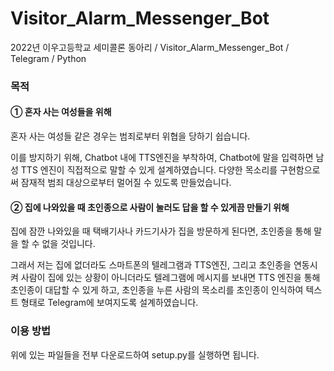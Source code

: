 # Visitor_Alarm_Messenger_Bot

2022년 이우고등학교 세미콜론 동아리 / Visitor_Alarm_Messenger_Bot / Telegram / Python


### 목적

#### ① 혼자 사는 여성들을 위해 
혼자 사는 여성들 같은 경우는 범죄로부터 위협을 당하기 쉽습니다. 


이를 방지하기 위해, Chatbot 내에 TTS엔진을 부착하여, Chatbot에 말을 입력하면 남성 TTS 엔진이 직접적으로 말할 수 있게 설계하였습니다. 다양한 목소리를 구현함으로써 잠재적 범죄 대상으로부터 멀어질 수 있도록 만들었습니다. 
     

#### ② 집에 나와있을 때 초인종으로 사람이 눌러도 답을 할 수 있게끔 만들기 위해
집에 잠깐 나와있을 때 택배기사나 카드기사가 집을 방문하게 된다면, 초인종을 통해 말을 할 수 없을 것입니다. 


그래서 저는 집에 없더라도 스마트폰의 텔레그램과 TTS엔진, 그리고 초인종을 연동시켜 
사람이 집에 있는 상황이 아니더라도 텔레그램에 메시지를 보내면 TTS 엔진을 통해 초인종이 대답할 수 있게 하고, 초인종을 누른 사람의 목소리를 초인종이 인식하여 텍스트 형태로 Telegram에 보여지도록 설계하였습니다.

### 이용 방법

위에 있는 파일들을 전부 다운로드하여 setup.py를 실행하면 됩니다.

